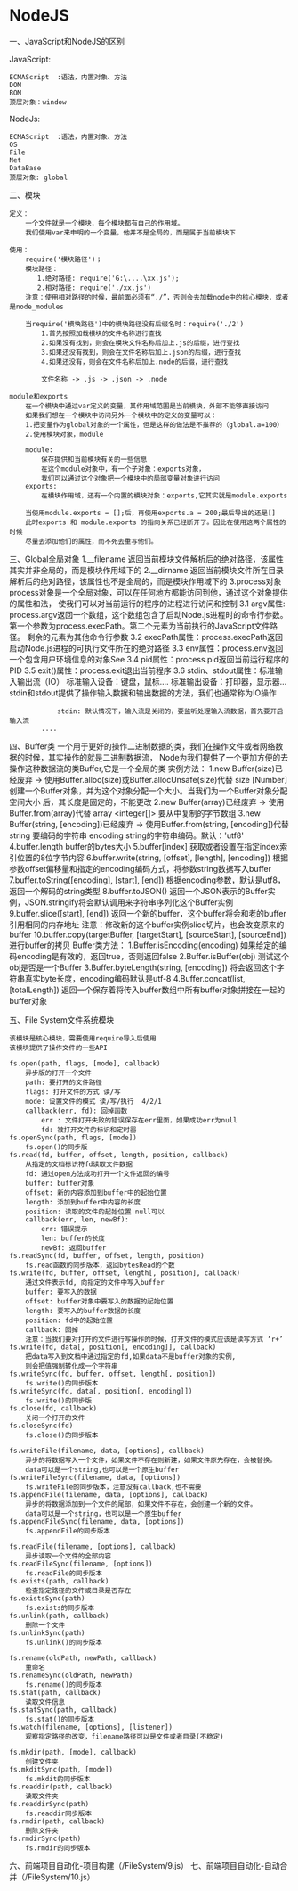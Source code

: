 # NodeJS

一、JavaScript和NodeJS的区别

JavaScript:

	ECMAScript  :语法，内置对象、方法
	DOM
	BOM
	顶层对象：window

NodeJs:

	ECMAScript  :语法，内置对象、方法
	OS
	File
	Net
	DataBase
    顶层对象: global

二、模块

    定义：
        一个文件就是一个模块，每个模块都有自己的作用域。
        我们使用var来申明的一个变量，他并不是全局的，而是属于当前模块下

    使用：
        require('模块路径')；
        模块路径：
           1.绝对路径: require('G:\....\xx.js');
           2.相对路径: require('./xx.js')
        注意：使用相对路径的时候，最前面必须有“./”，否则会去加载node中的核心模块，或者是node_modules

        当require('模块路径')中的模块路径没有后缀名时：require('./2')
            1.首先按照加载模块的文件名称进行查找
            2.如果没有找到，则会在模块文件名称后加上.js的后缀，进行查找
            3.如果还没有找到，则会在文件名称后加上.json的后缀，进行查找
            4.如果还没有，则会在文件名称后加上.node的后缀，进行查找

            文件名称 -> .js -> .json -> .node

    module和exports
        在一个模块中通过var定义的变量，其作用域范围是当前模块，外部不能够直接访问
        如果我们想在一个模块中访问另外一个模块中的定义的变量可以：
        1.把变量作为global对象的一个属性，但是这样的做法是不推荐的（global.a=100）
        2.使用模块对象，module

        module:
            保存提供和当前模块有关的一些信息
            在这个module对象中，有一个子对象：exports对象，
            我们可以通过这个对象把一个模块中的局部变量对象进行访问
        exports:
            在模块作用域，还有一个内置的模块对象：exports,它其实就是module.exports

        当使用module.exports = [];后，再使用exports.a = 200;最后导出的还是[]
        此时exports 和 module.exports 的指向关系已经断开了。因此在使用这两个属性的时候
        尽量去添加他们的属性，而不死去重写他们。

三、Global全局对象
        1.__filename
            返回当前模块文件解析后的绝对路径，该属性其实并非全局的，而是模块作用域下的
        2.__dirname
            返回当前模块文件所在目录解析后的绝对路径，该属性也不是全局的，而是模块作用域下的
        3.process对象
            process对象是一个全局对象，可以在任何地方都能访问到他，通过这个对象提供的属性和法，
            使我们可以对当前运行的程序的进程进行访问和控制
            3.1 argv属性: process.argv返回一个数组，这个数组包含了启动Node.js进程时的命令行参数。
                         第一个参数为process.execPath。第二个元素为当前执行的JavaScript文件路径。
                         剩余的元素为其他命令行参数
            3.2 execPath属性：process.execPath返回启动Node.js进程的可执行文件所在的绝对路径
            3.3 env属性：process.env返回一个包含用户环境信息的对象See
            3.4 pid属性：process.pid返回当前运行程序的PID
            3.5 exit()属性：process.exit退出当前程序
            3.6 stdin、stdout属性：标准输入输出流（IO）
                标准输入设备：键盘，鼠标....
                标准输出设备：打印器，显示器...
                stdin和stdout提供了操作输入数据和输出数据的方法，我们也通常称为IO操作

                stdin: 默认情况下，输入流是关闭的，要监听处理输入流数据，首先要开启输入流
            ....

四、Buffer类
    一个用于更好的操作二进制数据的类，我们在操作文件或者网络数据的时候，其实操作的就是二进制数据流，
    Node为我们提供了一个更加方便的去操作这种数据流的类Buffer,它是一个全局的类
    实例方法：
        1.new Buffer(size)已经废弃 -> 使用Buffer.alloc(size)或Buffer.allocUnsafe(size)代替
            size [Number] 创建一个Buffer对象，并为这个对象分配一个大小。当我们为一个Buffer对象分配空间大小
            后，其长度是固定的，不能更改
        2.new Buffer(array)已经废弃 -> 使用Buffer.from(array)代替
            array <integer[]> 要从中复制的字节数组
        3.new Buffer(string, [encoding])已经废弃 -> 使用Buffer.from(string, [encoding])代替
            string <string> 要编码的字符串
            encoding <string> string的字符串编码。默认：'utf8'
        4.buffer.length
            buffer的bytes大小
        5.buffer[index]
            获取或者设置在指定index索引位置的8位字节内容
        6.buffer.write(string, [offset], [length], [encoding])
            根据参数offset偏移量和指定的encoding编码方式，将参数string数据写入buffer
        7.buffer.toString([encoding], [start], [end])
            根据encoding参数，默认是utf8，返回一个解码的string类型
        8.buffer.toJSON()
            返回一个JSON表示的Buffer实例，JSON.stringify将会默认调用来字符串序列化这个Buffer实例
        9.buffer.slice([start], [end])
            返回一个新的buffer，这个buffer将会和老的buffer引用相同的内存地址
            注意：修改新的这个buffer实例slice切片，也会改变原来的buffer
        10.buffer.copy(targetBuffer, [targetStart], [sourceStart], [sourceEnd])
            进行buffer的拷贝
    Buffer类方法：
        1.Buffer.isEncoding(encoding)
            如果给定的编码encoding是有效的，返回true，否则返回false
        2.Buffer.isBuffer(obj)
            测试这个obj是否是一个Buffer
        3.Buffer.byteLength(string, [encoding])
            将会返回这个字符串真实byte长度，encoding编码默认是utf-8
        4.Buffer.concat(list, [totalLength])
            返回一个保存着将传入buffer数组中所有buffer对象拼接在一起的buffer对象

五、File System文件系统模块

    该模块是核心模块，需要使用require导入后使用
    该模块提供了操作文件的一些API

    fs.open(path, flags, [mode], callback)
        异步版的打开一个文件
        path: 要打开的文件路径
        flags: 打开文件的方式 读/写
        mode: 设置文件的模式 读/写/执行  4/2/1
        callback(err, fd): 回掉函数
            err : 文件打开失败的错误保存在err里面，如果成功err为null
            fd: 被打开文件的标识和定时器
    fs.openSync(path, flags, [mode])
        fs.open()的同步版
    fs.read(fd, buffer, offset, length, position, callback)
        从指定的文档标识符fd读取文件数据
        fd: 通过open方法成功打开一个文件返回的编号
        buffer: buffer对象
        offset: 新的内容添加到buffer中的起始位置
        length: 添加到buffer中内容的长度
        position: 读取的文件的起始位置 null可以
        callback(err, len, newBf):
            err: 错误提示
            len: buffer的长度
            newBf: 返回buffer
    fs.readSync(fd, buffer, offset, length, position)
        fs.read函数的同步版本，返回bytesRead的个数
    fs.write(fd, buffer, offset, length[, position], callback)
        通过文件表示fd, 向指定的文件中写入buffer
        buffer: 要写入的数据
        offset: buffer对象中要写入的数据的起始位置
        length: 要写入的buffer数据的长度
        position: fd中的起始位置
        callback: 回掉
        注意：当我们要对打开的文件进行写操作的时候，打开文件的模式应该是读写方式 ‘r+’
    fs.write(fd, data[, position[, encoding]], callback)
        把data写入到文档中通过指定的fd,如果data不是buffer对象的实例,
        则会把值强制转化成一个字符串
    fs.writeSync(fd, buffer, offset, length[, position])
        fs.write()的同步版本
    fs.writeSync(fd, data[, position[, encoding]])
        fs.write()的同步版
    fs.close(fd, callback)
        关闭一个打开的文件
    fs.closeSync(fd)
        fs.close()的同步版本

    fs.writeFile(filename, data, [options], callback)
        异步的将数据写入一个文件，如果文件不存在则新建，如果文件原先存在，会被替换。
        data可以是一个string,也可以是一个原生buffer
    fs.writeFileSync(filename, data, [options])
        fs.writeFile的同步版本，注意没有callback,也不需要
    fs.appendFile(filename, data, [options], callback)
        异步的将数据添加到一个文件的尾部，如果文件不存在，会创建一个新的文件。
        data可以是一个string，也可以是一个原生buffer
    fs.appendFileSync(filename, data, [options])
        fs.appendFile的同步版本

    fs.readFile(filename, [options], callback)
        异步读取一个文件的全部内容
    fs.readFileSync(filename, [options])
        fs.readFile的同步版本
    fs.exists(path, callback)
        检查指定路径的文件或目录是否存在
    fs.existsSync(path)
        fs.exists的同步版本
    fs.unlink(path, callback)
        删除一个文件
    fs.unlinkSync(path)
        fs.unlink()的同步版本

    fs.rename(oldPath, newPath, callback)
        重命名
    fs.renameSync(oldPath, newPath)
        fs.rename()的同步版本
    fs.stat(path, callback)
        读取文件信息
    fs.statSync(path, callback)
        fs.stat()的同步版本
    fs.watch(filename, [options], [listener])
        观察指定路径的改变，filename路径可以是文件或者目录(不稳定)

    fs.mkdir(path, [mode], callback)
        创建文件夹
    fs.mkditSync(path, [mode])
        fs.mkdit的同步版本
    fs.readdir(path, callback)
        读取文件夹
    fs.readdirSync(path)
        fs.readdir同步版本
    fs.rmdir(path, callback)
        删除文件夹
    fs.rmdirSync(path)
        fs.rmdir的同步版本

六、前端项目自动化-项目构建（/FileSystem/9.js）
七、前端项目自动化-自动合并（/FileSystem/10.js）









